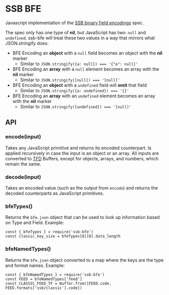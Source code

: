 # SSB BFE

Javascript implementation of the [SSB binary field encodings] spec.

The spec only has one type of **nil**, but JavaScript has two: `null` and
`undefined`. ssb-bfe will treat these two values in a way that mirrors what
JSON.stringify does:

- BFE Encoding an **object** with a `null` field becomes an object with the
**nil** marker
  - Similar to `JSON.stringify({a: null}) === '{"a": null}'`
- BFE Encoding an **array** with a `null` element becomes an array with the
**nil** marker
  - Similar to `JSON.stringify([null]) === '[null]'`
- BFE Encoding an **object** with a `undefined` field will **omit** that field
  - Similar to `JSON.stringify({a: undefined}) === '{}'`
- BFE Encoding an **array** with an `undefined` element becomes an array with
the **nil** marker
  - Similar to `JSON.stringify([undefined]) === '[null]'`

## API

### encode(input)

Takes any JavaScript primitive and returns its encoded counterpart. Is applied
recursively in case the input is an object or an array. All inputs are converted
to [TFD] Buffers, except for objects, arrays, and numbers, which remain the
same.

### decode(input)

Takes an encoded value (such as the output from `encode`) and returns the
decoded counterparts as JavaScript primitives.

### bfeTypes()

Returns the `bfe.json` object that can be used to look up information
based on Type and Field. Example:

```
const { bfeTypes } = require('ssb-bfe')
const classic_key_size = bfeTypes[0][0].data_length
```

### bfeNamedTypes()

Returns the `bfe.json` object converted to a map where the keys are
the type and format names. Example:

```
const { bfeNamedTypes } = require('ssb-bfe')
const FEED = bfeNamedTypes['feed']
const CLASSIC_FEED_TF = Buffer.from([FEED.code, FEED.formats['ssb/classic'].code])
```

[ssb binary field encodings]: https://github.com/ssb-ngi-pointer/ssb-binary-field-encodings-spec
[TFD]: https://github.com/ssbc/envelope-spec/blob/master/encoding/tfk.md
